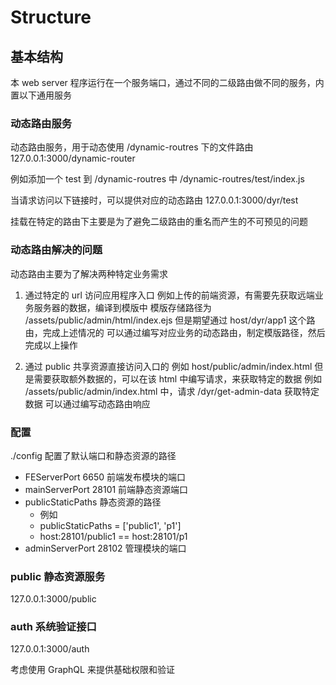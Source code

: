 # Structure

## 基本结构

本 web server 程序运行在一个服务端口，通过不同的二级路由做不同的服务，内置以下通用服务

### 动态路由服务

动态路由服务，用于动态使用 /dynamic-routres 下的文件路由
127.0.0.1:3000/dynamic-router

例如添加一个 test 到 /dynamic-routres 中
/dynamic-routres/test/index.js

当请求访问以下链接时，可以提供对应的动态路由
127.0.0.1:3000/dyr/test

挂载在特定的路由下主要是为了避免二级路由的重名而产生的不可预见的问题

### 动态路由解决的问题

动态路由主要为了解决两种特定业务需求

1. 通过特定的 url 访问应用程序入口
   例如上传的前端资源，有需要先获取远端业务服务器的数据，编译到模版中
   模版存储路径为 /assets/public/admin/html/index.ejs
   但是期望通过 host/dyr/app1 这个路由，完成上述情况的
   可以通过编写对应业务的动态路由，制定模版路径，然后完成以上操作

2. 通过 public 共享资源直接访问入口的
   例如 host/public/admin/index.html
   但是需要获取额外数据的，可以在该 html 中编写请求，来获取特定的数据
   例如 /assets/public/admin/index.html 中，请求 /dyr/get-admin-data 获取特定数据
   可以通过编写动态路由响应

### 配置

./config 配置了默认端口和静态资源的路径

- FEServerPort 6650 前端发布模块的端口
- mainServerPort 28101 前端静态资源端口
- publicStaticPaths 静态资源的路径
  - 例如
  - publicStaticPaths = ['public1', 'p1']
  - host:28101/public1 == host:28101/p1
- adminServerPort 28102 管理模块的端口

### public 静态资源服务

127.0.0.1:3000/public

### auth 系统验证接口

127.0.0.1:3000/auth

考虑使用 GraphQL 来提供基础权限和验证
